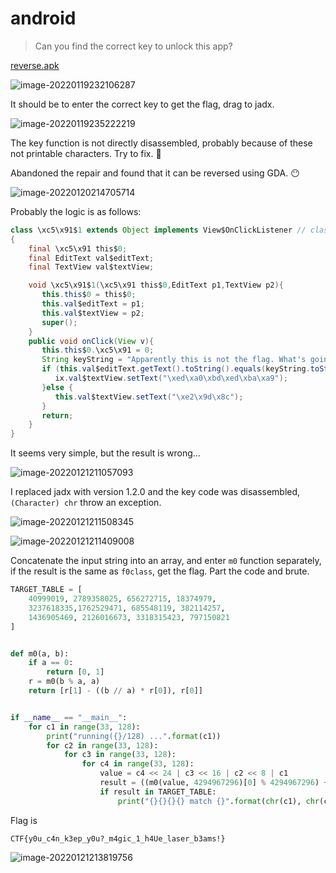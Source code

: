 # android

> Can you find the correct key to unlock this app?

[reverse.apk](android.assets/reverse.apk)

![image-20220119232106287](android.assets/image-20220119232106287.png)

It should be to enter the correct key to get the flag, drag to jadx.

![image-20220119235222219](android.assets/image-20220119235222219.png)

The key function is not directly disassembled, probably because of these not printable characters. Try to fix. 🥳

Abandoned the repair and found that it can be reversed using GDA. 😶

![image-20220120214705714](android.assets/image-20220120214705714.png)

Probably the logic is as follows:

```java
class \xc5\x91$1 extends Object implements View$OnClickListener	// class@00006d
{
    final \xc5\x91 this$0;
    final EditText val$editText;
    final TextView val$textView;

    void \xc5\x91$1(\xc5\x91 this$0,EditText p1,TextView p2){
       this.this$0 = this$0;
       this.val$editText = p1;
       this.val$textView = p2;
       super();
    }
    public void onClick(View v){
       this.this$0.\xc5\x91 = 0;
       String keyString = "Apparently this is not the flag. What's going on?"
       if (this.val$editText.getText().toString().equals(keyString.toString())) {
          ix.val$textView.setText("\xed\xa0\xbd\xed\xba\xa9");
       }else {
          this.val$textView.setText("\xe2\x9d\x8c");
       }
       return;
    }
}
```

It seems very simple, but the result is wrong...

![image-20220121211057093](android.assets/image-20220121211057093.png)

I replaced jadx with version 1.2.0 and the key code was disassembled, `(Character) chr` throw an exception.

![image-20220121211508345](android.assets/image-20220121211508345.png)

![image-20220121211409008](android.assets/image-20220121211409008.png)

Concatenate the input string into an array, and enter `m0` function separately, if the result is the same as `f0class`, get the flag. Part the code and brute.

```python
TARGET_TABLE = [
    40999019, 2789358025, 656272715, 18374979,
    3237618335,1762529471, 685548119, 382114257,
    1436905469, 2126016673, 3318315423, 797150821
]


def m0(a, b):
    if a == 0:
        return [0, 1]
    r = m0(b % a, a)
    return [r[1] - ((b // a) * r[0]), r[0]]


if __name__ == "__main__":
    for c1 in range(33, 128):
        print("running({}/128) ...".format(c1))
        for c2 in range(33, 128):
            for c3 in range(33, 128):
                for c4 in range(33, 128):
                    value = c4 << 24 | c3 << 16 | c2 << 8 | c1
                    result = ((m0(value, 4294967296)[0] % 4294967296) + 4294967296) % 4294967296
                    if result in TARGET_TABLE:
                        print("{}{}{}{} match {}".format(chr(c1), chr(c2), chr(c3), chr(c4), result))
```

Flag is

```text
CTF{y0u_c4n_k3ep_y0u?_m4gic_1_h4Ue_laser_b3ams!}
```

![image-20220121213819756](android.assets/image-20220121213819756.png)
